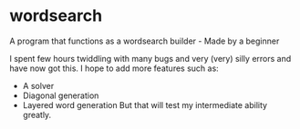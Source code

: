 # wordsearch
A program that functions as a wordsearch builder - Made by a beginner

I spent few hours twiddling with many bugs and very (very) silly errors and have now got this.
I hope to add more features such as:
  - A solver
  - Diagonal generation
  - Layered word generation
But that will test my intermediate ability greatly.

